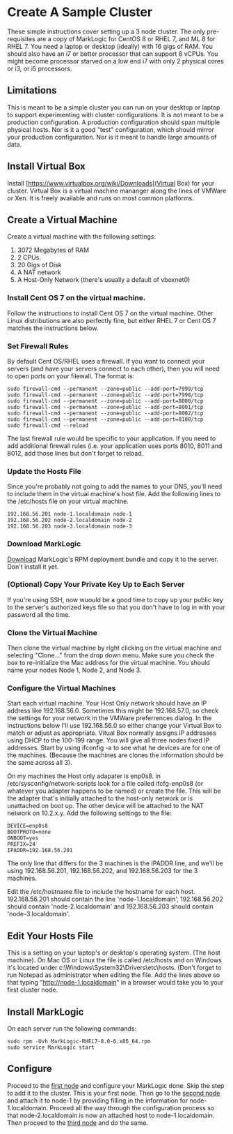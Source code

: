 # Create A Sample Cluster
These simple instructions cover setting up a 3 node cluster.  The only pre-requisites are a copy of MarkLogic for CentOS 8 or RHEL 7, and ML 8 for RHEL 7.  You need a laptop or desktop (ideally) with 16 gigs of RAM.  You should also have an i7 or better processor that can support 8 vCPUs.  You might become processor starved on a low end i7 with only 2 physical cores or i3, or i5 processors.  

## Limitations
This is meant to be a simple cluster you can run on your desktop or laptop to support experimenting with cluster configurations.  It is not meant to be a production configuration.  A production configuration should span multiple physical hosts.  Nor is it a good "test" configuration, which should mirror your production configuration.  Nor is it meant to handle large amounts of data.  

## Install Virtual Box
Install [https://www.virtualbox.org/wiki/Downloads](Virtual Box) for your cluster.  Virtual Box is a virtual machine mananger along the lines of VMWare or Xen.  It is freely available and runs on most common platforms.  

## Create a Virtual Machine
Create a virtual machine with the following settings:

1. 3072 Megabytes of RAM
2. 2 CPUs.
3. 20 Gigs of Disk
4. A NAT network
5. A Host-Only Network (there's usually a default of vboxnet0)

### Install Cent OS 7 on the virtual machine.
Follow the instructions to install Cent OS 7 on the virtual machine.  Other Linux distributions are also perfectly fine, but either RHEL 7 or Cent OS 7 matches the instructions below.

### Set Firewall Rules
By default Cent OS/RHEL uses a firewall.  If you want to connect your servers (and have your servers connect to each other), then you will need to open ports on your filewall.  The format is:

```
sudo firewall-cmd --permanent --zone=public --add-port=7999/tcp
sudo firewall-cmd --permanent --zone=public --add-port=7998/tcp
sudo firewall-cmd --permanent --zone=public --add-port=8000/tcp
sudo firewall-cmd --permanent --zone=public --add-port=8001/tcp
sudo firewall-cmd --permanent --zone=public --add-port=8002/tcp
sudo firewall-cmd --permanent --zone=public --add-port=8100/tcp
sudo firewall-cmd --reload
```
The last firewall rule would be specific to your application.  If you need to add additional firewall rules (i.e. your application uses ports 8010, 8011 and 8012, add those lines but don't forget to reload.

### Update the Hosts File
Since you're probably not going to add the names to your DNS, you'll need to include them in the virtual machine's host file.  Add the following lines to the /etc/hosts file on your virtual machine.

```
192.168.56.201 node-1.localdomain node-1
192.168.56.202 node-2.localdomain node-2
192.168.56.203 node-3.localdomain node-3
```

### Download MarkLogic 
[Download](http://developer.marklogic.com/products) MarkLogic's RPM deployment bundle and copy it to the server.  Don't install it yet.

### (Optional) Copy Your Private Key Up to Each Server
If you're using SSH, now wuould be a good time to copy up your public key to the server's authorized keys file so that you don't have to log in with your password all the time.  

### Clone the Virtual Machine
Then clone the virtual machine by right clicking on the virtual machine and selecting "Clone..." from the drop down menu.  Make sure you check the box to re-initialize the Mac address for the virtual machine.  You should name your nodes Node 1, Node 2, and Node 3.

### Configure the Virtual Machines
Start each virtual machine.  Your Host Only network should have an IP address like 192.168.56.0.  Sometimes this might be 192.168.57.0, so check the settings for your network in the VMWare preferrences dialog.  In the instructions below I'll use 192.168.56.0 so either change your Virtual Box to match or adjust as appropriate.  Vitual Box normally assigns IP addresses using DHCP to the 100-199 range.  You will give all three nodes fixed IP addresses.  Start by using ifconfig -a to see what he devices are for one of the machines.  (Because the machines are clones the information should be the same across all 3).

On my machines the Host only adapater is enp0s8.  in /etc/sysconfig/network-scripts look for a file called ifcfg-enp0s8 (or whatever you adapter happens to be named) or create the file.  This will be the adapter that's initially attached to the host-only network or is unattached on boot up.  The other device will be attached to the NAT network on 10.2.x.y.  Add the following settings to the file:

```
DEVICE=enp0s8
BOOTPROTO=none
ONBOOT=yes
PREFIX=24
IPADDR=192.168.56.201
```
The only line that differs for the 3 machines is the IPADDR line, and we'll be using 192.168.56.201, 192.168.56.202, and 192.168.56.203 for the 3 machines. 

Edit the /etc/hostname file to include the hostname for each host.  192.168.56.201 should contain the line 'node-1.localdomain', 192.168.56.202 should contain 'node-2.localdomain' and 192.168.56.203 should contain 'node-3.localdomain'.  

## Edit Your Hosts File
This is a setting on your laptop's or desktop's operating system.  (The host machine).  On Mac OS or Linux the file is called /etc/hosts and on Windows it's located under c:\Windows\System32\Drivers\etc\hosts.  (Don't forget to run Notepad as administrator when editing the file.  Add the lines above so that typing "http://node-1.localdomain" in a browser would take you to your first cluster node.

## Install MarkLogic
On each server run the following commands:

```
sudo rpm -Uvh MarkLogic-RHEL7-8.0-6.x86_64.rpm
sudo service MarkLogic start
```

## Configure
Proceed to the [first node](http://node-1.localdomain) and configure your MarkLogic done.  Skip the step to add it to the cluster.  This is your first node.  Then go to the [second node](http://node-2.localdomain) and attach it to node-1 by providing filling in the information for node-1.localdomain.  Proceed all the way through the configuration process so that node-2.localdomain is now an attached host to node-1.localdomain.  Then proceed to the [third node](http://node-2.localdomain) and do the same.

